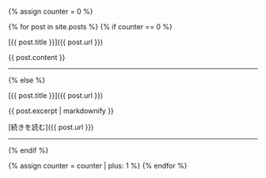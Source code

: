 {% assign counter = 0 %}

{% for post in site.posts %}
  {% if counter == 0 %}
  <!-- 最新記事（1つだけ全文表示） -->
   [{{ post.title }}]({{ post.url }})
  
  {{ post.content }}

  ---
  {% else %}
  <!-- 2つ目以降（抜粋＋続きを読む） -->
   [{{ post.title }}]({{ post.url }})

  {{ post.excerpt | markdownify }}

  [続きを読む]({{ post.url }})

  ---
  {% endif %}
  
  {% assign counter = counter | plus: 1 %}
{% endfor %}
